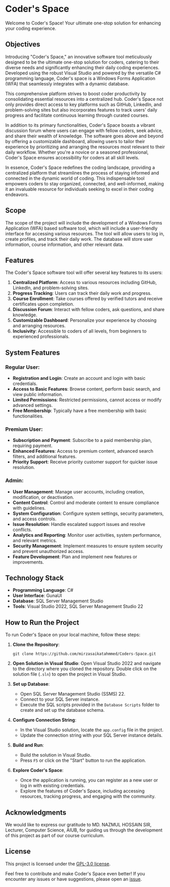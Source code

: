 # Coder's Space

Welcome to Coder's Space! Your ultimate one-stop solution for enhancing your coding experience.

## Objectives

Introducing "Coder's Space," an innovative software tool meticulously designed to be the ultimate one-stop solution for coders, catering to their diverse needs and significantly enhancing their daily coding experiences. Developed using the robust Visual Studio and powered by the versatile C# programming language, Coder's space is a Windows Forms Application (WFA) that seamlessly integrates with a dynamic database.

This comprehensive platform strives to boost coder productivity by consolidating essential resources into a centralized hub. Coder's Space not only provides direct access to key platforms such as GitHub, LinkedIn, and problem-solving sites but also incorporates features to track users' daily progress and facilitate continuous learning through curated courses.

In addition to its primary functionalities, Coder's Space boasts a vibrant discussion forum where users can engage with fellow coders, seek advice, and share their wealth of knowledge. The software goes above and beyond by offering a customizable dashboard, allowing users to tailor their experience by prioritizing and arranging the resources most relevant to their daily workflow. Whether you're a novice or a seasoned professional, Coder's Space ensures accessibility for coders at all skill levels.

In essence, Coder's Space redefines the coding landscape, providing a centralized platform that streamlines the process of staying informed and connected in the dynamic world of coding. This indispensable tool empowers coders to stay organized, connected, and well-informed, making it an invaluable resource for individuals seeking to excel in their coding endeavors.

## Scope

The scope of the project will include the development of a Windows Forms Application (WFA) based software tool, which will include a user-friendly interface for accessing various resources. The tool will allow users to log in, create profiles, and track their daily work. The database will store user information, course information, and other relevant data.

## Features

The Coder's Space software tool will offer several key features to its users:

1. **Centralized Platform**: Access to various resources including GitHub, LinkedIn, and problem-solving sites.
2. **Progress Tracking**: Users can track their daily work and progress.
3. **Course Enrollment**: Take courses offered by verified tutors and receive certificates upon completion.
4. **Discussion Forum**: Interact with fellow coders, ask questions, and share knowledge.
5. **Customizable Dashboard**: Personalize your experience by choosing and arranging resources.
6. **Inclusivity**: Accessible to coders of all levels, from beginners to experienced professionals.

## System Features

### Regular User:

- **Registration and Login**: Create an account and login with basic credentials.
- **Access to Basic Features**: Browse content, perform basic search, and view public information.
- **Limited Permissions**: Restricted permissions, cannot access or modify advanced settings.
- **Free Membership**: Typically have a free membership with basic functionalities.

### Premium User:

- **Subscription and Payment**: Subscribe to a paid membership plan, requiring payment.
- **Enhanced Features**: Access to premium content, advanced search filters, and additional features.
- **Priority Support**: Receive priority customer support for quicker issue resolution.

### Admin:

- **User Management**: Manage user accounts, including creation, modification, or deactivation.
- **Content Control**: Control and moderate content to ensure compliance with guidelines.
- **System Configuration**: Configure system settings, security parameters, and access controls.
- **Issue Resolution**: Handle escalated support issues and resolve conflicts.
- **Analytics and Reporting**: Monitor user activities, system performance, and relevant metrics.
- **Security Management**: Implement measures to ensure system security and prevent unauthorized access.
- **Feature Development**: Plan and implement new features or improvements.

## Technology Stack

- **Programming Language**: C#
- **User Interface**: GunaUI
- **Database**: SQL Server Management Studio
- **Tools**: Visual Studio 2022, SQL Server Management Studio 22

## How to Run the Project

To run Coder's Space on your local machine, follow these steps:

1. **Clone the Repository**: 
   ```
   git clone https://github.com/mirzasaikatahmmed/Coders-Space.git
   ```

2. **Open Solution in Visual Studio**: 
   Open Visual Studio 2022 and navigate to the directory where you cloned the repository. Double click on the solution file (`.sln`) to open the project in Visual Studio.

3. **Set up Database**:
   - Open SQL Server Management Studio (SSMS) 22.
   - Connect to your SQL Server instance.
   - Execute the SQL scripts provided in the `Database Scripts` folder to create and set up the database schema.

4. **Configure Connection String**:
   - In the Visual Studio solution, locate the `app.config` file in the project.
   - Update the connection string with your SQL Server instance details.

5. **Build and Run**:
   - Build the solution in Visual Studio.
   - Press `F5` or click on the "Start" button to run the application.
   
6. **Explore Coder's Space**:
   - Once the application is running, you can register as a new user or log in with existing credentials.
   - Explore the features of Coder's Space, including accessing resources, tracking progress, and engaging with the community.


## Acknowledgments

We would like to express our gratitude to MD. NAZMUL HOSSAIN SIR, Lecturer, Computer Science, AIUB, for guiding us through the development of this project as part of our course curriculum.
## License

This project is licensed under the [GPL-3.0 license](LICENSE).

Feel free to contribute and make Coder's Space even better! If you encounter any issues or have suggestions, please open an [issue](https://github.com/mirzasaikatahmmed/Coders-Space/issues).
